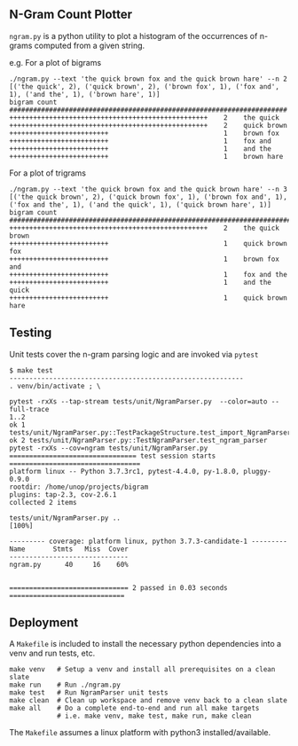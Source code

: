 ## N-Gram Count Plotter

`ngram.py` is a python utility to plot a histogram of the occurrences of
n-grams computed from a given string.

e.g. For a plot of bigrams

```
./ngram.py --text 'the quick brown fox and the quick brown hare' --n 2
[('the quick', 2), ('quick brown', 2), ('brown fox', 1), ('fox and', 1), ('and the', 1), ('brown hare', 1)]
bigram count
######################################################################
++++++++++++++++++++++++++++++++++++++++++++++++++    2    the quick
++++++++++++++++++++++++++++++++++++++++++++++++++    2    quick brown
+++++++++++++++++++++++++                             1    brown fox
+++++++++++++++++++++++++                             1    fox and
+++++++++++++++++++++++++                             1    and the
+++++++++++++++++++++++++                             1    brown hare
```

For a plot of trigrams

```
./ngram.py --text 'the quick brown fox and the quick brown hare' --n 3
[('the quick brown', 2), ('quick brown fox', 1), ('brown fox and', 1), ('fox and the', 1), ('and the quick', 1), ('quick brown hare', 1)]
bigram count
###########################################################################
++++++++++++++++++++++++++++++++++++++++++++++++++    2    the quick brown
+++++++++++++++++++++++++                             1    quick brown fox
+++++++++++++++++++++++++                             1    brown fox and
+++++++++++++++++++++++++                             1    fox and the
+++++++++++++++++++++++++                             1    and the quick
+++++++++++++++++++++++++                             1    quick brown hare
```

## Testing

Unit tests cover the n-gram parsing logic and are invoked via `pytest`

```
$ make test
-----------------------------------------------------------
. venv/bin/activate ; \

pytest -rxXs --tap-stream tests/unit/NgramParser.py  --color=auto --full-trace
1..2
ok 1 tests/unit/NgramParser.py::TestPackageStructure.test_import_NgramParser
ok 2 tests/unit/NgramParser.py::TestNgramParser.test_ngram_parser
pytest -rxXs --cov=ngram tests/unit/NgramParser.py
================================ test session starts =================================
platform linux -- Python 3.7.3rc1, pytest-4.4.0, py-1.8.0, pluggy-0.9.0
rootdir: /home/unop/projects/bigram
plugins: tap-2.3, cov-2.6.1
collected 2 items

tests/unit/NgramParser.py ..                                                   [100%]

--------- coverage: platform linux, python 3.7.3-candidate-1 ---------
Name       Stmts   Miss  Cover
------------------------------
ngram.py      40     16    60%


============================== 2 passed in 0.03 seconds =============================
```

## Deployment

A `Makefile` is included to install the necessary python dependencies
into a venv and run tests, etc.

```
make venv   # Setup a venv and install all prerequisites on a clean slate
make run    # Run ./ngram.py
make test   # Run NgramParser unit tests
make clean  # Clean up workspace and remove venv back to a clean slate
make all    # Do a complete end-to-end and run all make targets
            # i.e. make venv, make test, make run, make clean
```

The `Makefile` assumes a linux platform with python3 installed/available.

